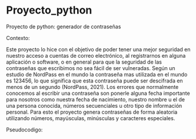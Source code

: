 # Proyecto_python

Proyecto de python: generador de contraseñas

Contexto:

Este proyecto lo hice con el objetivo de poder tener una mejor seguridad en nuestro acceso a cuentas de correo electrónico, al registrarnos en alguna aplicación o software, o en general para que la seguridad de las contraseñas que escribimos no sea fácil de ser vulneradas. 
Según un estudio de NordPass en el mundo la contraseña mas utilizada en el mundo es 123456, lo que significa que esta contraseña puede ser descifrada en menos de un segundo (NordPass, 2021).
Los errores que normalmente conocemos al escribir una contraseña son ponerle alguna fecha importante para nosotros como nuestra fecha de nacimiento, nuestro nombre u el de una persona conocida, números secuenciales u otro tipo de información personal. Para esto el proyecto genera contraseñas de forma aleatoria utilizando números, mayúsculas, minúsculas y caracteres especiales. 

Pseudocodigo:


